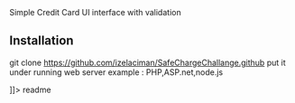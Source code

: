 <snippet>
  <content><![CDATA[
## Safe Charge Challange

Simple Credit Card UI interface with validation

## Installation

git clone https://github.com/izelaciman/SafeChargeChallange.github
put it under running web server example : PHP,ASP.net,node.js 

]]></content>
  <tabTrigger>readme</tabTrigger>
</snippet>